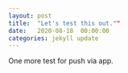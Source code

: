 ```yaml
---
layout: post
title:  "Let's test this out.""
date:   2020-08-18  00:00:00
categories: jekyll update
---
```

One more test for push via app.
